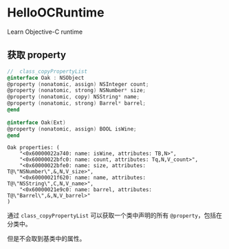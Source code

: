 # HelloOCRuntime
Learn Objective-C runtime

## 获取 property
```objective-c
//  class_copyPropertyList
@interface Oak : NSObject
@property (nonatomic, assign) NSInteger count;
@property (nonatomic, strong) NSNumber* size;
@property (nonatomic, copy) NSString* name;
@property (nonatomic, strong) Barrel* barrel;
@end
  
@interface Oak(Ext)
@property (nonatomic, assign) BOOL isWine;
@end
```

```shell
Oak properties: (
    "<0x60000022a740: name: isWine, attributes: TB,N>",
    "<0x60000022bfc0: name: count, attributes: Tq,N,V_count>",
    "<0x60000022bfe0: name: size, attributes: T@\"NSNumber\",&,N,V_size>",
    "<0x60000021f620: name: name, attributes: T@\"NSString\",C,N,V_name>",
    "<0x60000021e9c0: name: barrel, attributes: T@\"Barrel\",&,N,V_barrel>"
)
```



通过 `class_copyPropertyList` 可以获取一个类中声明的所有 `@property`，包括在分类中。

但是不会取到基类中的属性。
